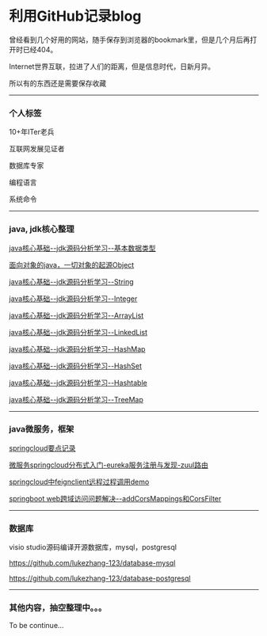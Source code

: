 # 利用GitHub记录blog

曾经看到几个好用的网站，随手保存到浏览器的bookmark里，但是几个月后再打开时已经404。

Internet世界互联，拉进了人们的距离，但是信息时代，日新月异。

所以有的东西还是需要保存收藏

---

### 个人标签

10+年ITer老兵

互联网发展见证者

数据库专家

编程语言

系统命令

---

### java, jdk核心整理

[java核心基础--jdk源码分析学习--基本数据类型](https://blog.csdn.net/c5113620/article/details/78722359)

[面向对象的java，一切对象的起源Object](https://blog.csdn.net/c5113620/article/details/78777954)

[java核心基础--jdk源码分析学习--String](https://blog.csdn.net/c5113620/article/details/78787809)

[java核心基础--jdk源码分析学习--Integer](https://blog.csdn.net/c5113620/article/details/78787884)

[java核心基础--jdk源码分析学习--ArrayList](https://blog.csdn.net/c5113620/article/details/78788115)

[java核心基础--jdk源码分析学习--LinkedList](https://blog.csdn.net/c5113620/article/details/78788239)

[java核心基础--jdk源码分析学习--HashMap](https://blog.csdn.net/c5113620/article/details/78789085)

[java核心基础--jdk源码分析学习--HashSet](https://blog.csdn.net/c5113620/article/details/78820973)

[java核心基础--jdk源码分析学习--Hashtable](https://blog.csdn.net/c5113620/article/details/78821290)

[java核心基础--jdk源码分析学习--TreeMap](https://blog.csdn.net/c5113620/article/details/78826287)

---

### java微服务，框架

[springcloud要点记录](https://blog.csdn.net/c5113620/article/details/78885686)

[微服务springcloud分布式入门-eureka服务注册与发现-zuul路由](https://blog.csdn.net/c5113620/article/details/78886209)

[springcloud中feignclient远程过程调用demo](https://blog.csdn.net/c5113620/article/details/78893557)

[springboot web跨域访问问题解决--addCorsMappings和CorsFilter](https://blog.csdn.net/c5113620/article/details/79132968)

---

### 数据库

visio studio源码编译开源数据库，mysql，postgresql

https://github.com/lukezhang-123/database-mysql

https://github.com/lukezhang-123/database-postgresql

---

### 其他内容，抽空整理中。。。

To be continue...
